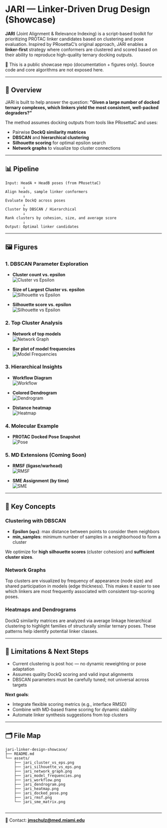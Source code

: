 
# JARI — Linker-Driven Drug Design (Showcase)

**JARI** (Joint Alignment & Relevance Indexing) is a script-based toolkit for prioritizing PROTAC linker candidates based on clustering and pose evaluation. Inspired by PRosettaC’s original approach, JARI enables a **linker-first** strategy where conformers are clustered and scored based on their ability to reproduce high-quality ternary docking outputs.

🧪 This is a public showcase repo (documentation + figures only). Source code and core algorithms are not exposed here.

---

## 🔬 Overview

JARI is built to help answer the question: **"Given a large number of docked ternary complexes, which linkers yield the most consistent, well-packed degraders?"**

The method assumes docking outputs from tools like PRosettaC and uses:
- Pairwise **DockQ similarity matrices**
- **DBSCAN** and **hierarchical clustering**
- **Silhouette scoring** for optimal epsilon search
- **Network graphs** to visualize top cluster connections

---

## 📊 Pipeline

```text
Input: HeadA + HeadB poses (from PRosettaC)
        ↓
Align heads, sample linker conformers
        ↓
Evaluate DockQ across poses
        ↓
Cluster by DBSCAN / Hierarchical
        ↓
Rank clusters by cohesion, size, and average score
        ↓
Output: Optimal linker candidates
```

---

## 🖼️ Figures

### 1. DBSCAN Parameter Exploration

- **Cluster count vs. epsilon**  
  ![Cluster vs Epsilon](assets/jari_cluster_vs_eps.png)

- **Size of Largest Cluster vs. epsilon**  
  ![Silhouette vs Epsilon](assets/jari_LGcluster_vs_eps.png)

- **Silhouette score vs. epsilon**  
  ![Silhouette vs Epsilon](assets/jari_silhouette_vs_eps.png)

### 2. Top Cluster Analysis

- **Network of top models**  
  ![Network Graph](assets/jari_network_graph.png)

- **Bar plot of model frequencies**  
  ![Model Frequencies](assets/jari_model_frequencies.png)

### 3. Hierarchical Insights

- **Workflow Diagram**  
  ![Workflow](assets/jari_workflow.png)

- **Colored Dendrogram**  
  ![Dendrogram](assets/jari_dendrogram.png)

- **Distance heatmap**  
  ![Heatmap](assets/jari_heatmap.png)

### 4. Molecular Example

- **PROTAC Docked Pose Snapshot**  
  ![Pose](assets/jari_docked_pose.png)

### 5. MD Extensions (Coming Soon)

- **RMSF (ligase/warhead)**  
  ![RMSF](assets/jari_rmsf.png)

- **SME Assignment (by time)**  
  ![SME](assets/jari_sme_matrix.png)

---

## 🧠 Key Concepts

### Clustering with DBSCAN

- **Epsilon (`eps`)**: max distance between points to consider them neighbors
- **min_samples**: minimum number of samples in a neighborhood to form a cluster

We optimize for **high silhouette scores** (cluster cohesion) and **sufficient cluster sizes**.

### Network Graphs

Top clusters are visualized by frequency of appearance (node size) and shared participation in models (edge thickness). This makes it easier to see which linkers are most frequently associated with consistent top-scoring poses.

### Heatmaps and Dendrograms

DockQ similarity matrices are analyzed via average linkage hierarchical clustering to highlight families of structurally similar ternary poses. These patterns help identify potential linker classes.

---

## 🚧 Limitations & Next Steps

- Current clustering is post hoc — no dynamic reweighting or pose adaptation
- Assumes quality DockQ scoring and valid input alignments
- DBSCAN parameters must be carefully tuned; not universal across targets

**Next goals**:
- Integrate flexible scoring metrics (e.g., interface RMSD)
- Combine with MD-based frame scoring for dynamic stability
- Automate linker synthesis suggestions from top clusters

---

## 🗂️ File Map

```
jari-linker-design-showcase/
├── README.md
└── assets/
    ├── jari_cluster_vs_eps.png
    ├── jari_silhouette_vs_eps.png
    ├── jari_network_graph.png
    ├── jari_model_frequencies.png
    ├── jari_workflow.png
    ├── jari_dendrogram.png
    ├── jari_heatmap.png
    ├── jari_docked_pose.png
    ├── jari_rmsf.png
    └── jari_sme_matrix.png
    
```

---

📩 Contact: **jmschulz@med.miami.edu**
